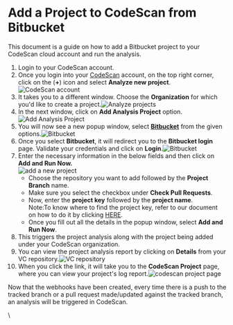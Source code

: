 # Add a Project to CodeScan from Bitbucket

This document is a guide on how to add a Bitbucket project to your CodeScan cloud account and run the analysis.

1. Login to your CodeScan account.
2. Once you login into your [CodeScan](https://www.codescan.io/) account, on the top right corner, click on the (**+**) icon and select **Analyze new project**.<img src="https://cdn.document360.io/8711f4e7-c040-4616-aac9-d947f87e4619/Images/Documentation/image-1635044236805.png" alt="CodeScan account" data-size="original">
3. It takes you to a different window. Choose the **Organization** for which you'd like to create a project.![Analyze projects](https://cdn.document360.io/8711f4e7-c040-4616-aac9-d947f87e4619/Images/Documentation/image-1635044284970.png)
4. In the next window, click on **Add Analysis Project** option.![Add Analysis Project](https://cdn.document360.io/8711f4e7-c040-4616-aac9-d947f87e4619/Images/Documentation/image-1635044314783.png)
5. You will now see a new popup window, select [**Bitbucket**](https://knowledgebase.autorabit.com/codescan/docs/integrating-codescan-in-bitbucket-pipelines) from the given options.![Bitbucket](https://cdn.document360.io/8711f4e7-c040-4616-aac9-d947f87e4619/Images/Documentation/image-1635045969225.png)
6. &#x20;Once you select **Bitbucket**, it will redirect you to the **Bitbucket login** page. Validate your credentials and click on **Login**.![Bitbucket](https://cdn.document360.io/8711f4e7-c040-4616-aac9-d947f87e4619/Images/Documentation/image-1635045088451.png)
7. Enter the necessary information in the below fields and then click on **Add and Run Now.**\
   ![add a new project](https://cdn.document360.io/8711f4e7-c040-4616-aac9-d947f87e4619/Images/Documentation/image\(132\).png)
   * Choose the repository you want to add followed by the **Project Branch** name.
   * Make sure you select the checkbox under **Check Pull Requests**.
   * Now, enter the **project key** followed by the **project name**.\
     Note:To know where to find the project key, refer to our document on how to do it by clicking [HERE](https://knowledgebase.autorabit.com/codescan/docs/finding-your-project-key).
   * Once you fill out all the details in the popup window, select **Add and Run Now**.
8. This triggers the project analysis along with the project being added under your CodeScan organization.
9. You can view the project analysis report by clicking on **Details** from your VC repository.![VC repository](https://cdn.document360.io/8711f4e7-c040-4616-aac9-d947f87e4619/Images/Documentation/image-1642586013379.png)
10. &#x20;When you click the link, it will take you to the **CodeScan Project** page, where you can view your project's log report.![codescan project page](https://cdn.document360.io/8711f4e7-c040-4616-aac9-d947f87e4619/Images/Documentation/image-1642586282193.png)

Now that the webhooks have been created, every time there is a push to the tracked branch or a pull request made/updated against the tracked branch, an analysis will be triggered in CodeScan.

\
